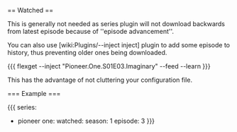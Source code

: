== Watched ==

This is generally not needed as series plugin will not download backwards from latest episode because of ''episode advancement''.

You can also use [wiki:Plugins/--inject inject] plugin to add some episode to history, thus preventing older ones being downloaded.

{{{
flexget --inject "Pioneer.One.S01E03.Imaginary" --feed <some series feed> --learn
}}}

This has the advantage of not cluttering your configuration file.

=== Example ===

{{{
series:
  - pioneer one:
      watched:
        season: 1
        episode: 3
}}}